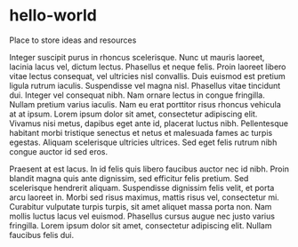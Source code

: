 # hello-world
Place to store ideas and resources

Integer suscipit purus in rhoncus scelerisque. Nunc ut mauris laoreet, lacinia lacus vel, dictum lectus. Phasellus et neque felis. Proin laoreet libero vitae lectus consequat, vel ultricies nisl convallis. Duis euismod est pretium ligula rutrum iaculis. Suspendisse vel magna nisl. Phasellus vitae tincidunt dui. Integer vel consequat nibh. Nam ornare lectus in congue fringilla. Nullam pretium varius iaculis. Nam eu erat porttitor risus rhoncus vehicula at at ipsum. Lorem ipsum dolor sit amet, consectetur adipiscing elit. Vivamus nisi metus, dapibus eget ante id, placerat luctus nibh. Pellentesque habitant morbi tristique senectus et netus et malesuada fames ac turpis egestas. Aliquam scelerisque ultricies ultrices. Sed eget felis rutrum nibh congue auctor id sed eros.

Praesent at est lacus. In id felis quis libero faucibus auctor nec id nibh. Proin blandit magna quis ante dignissim, sed efficitur felis pretium. Sed scelerisque hendrerit aliquam. Suspendisse dignissim felis velit, et porta arcu laoreet in. Morbi sed risus maximus, mattis risus vel, consectetur mi. Curabitur vulputate turpis turpis, sit amet aliquet massa porta non. Nam mollis luctus lacus vel euismod. Phasellus cursus augue nec justo varius fringilla. Lorem ipsum dolor sit amet, consectetur adipiscing elit. Nullam faucibus felis dui.
